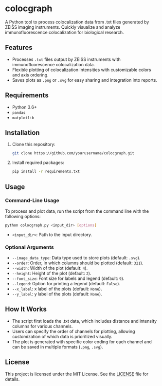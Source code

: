 # colocgraph
 A Python tool to process colocalization data from .txt files generated by ZEISS imaging instruments. Quickly visualize and analyze immunofluorescence colocalization for biological research.
 
## Features
- Processes `.txt` files output by ZEISS instruments with immunofluorescence colocalization data.
- Flexible plotting of colocalization intensities with customizable colors and axis ordering.
- Saves plots as `.png` or `.svg` for easy sharing and integration into reports.

## Requirements
- Python 3.6+
- `pandas`
- `matplotlib`

## Installation
1. Clone this repository:
    ```bash
    git clone https://github.com/yourusername/colocgraph.git
    ```
2. Install required packages:
    ```bash
    pip install -r requirements.txt
    ```

## Usage

### Command-Line Usage
To process and plot data, run the script from the command line with the following options:

```bash
python colocgraph.py <input_dir> [options]
```
- `<input_dir>`: Path to the input directory.

### Optional Arguments
- `--image_data_type`: Data type used to store plots (default: `.svg`).
- `--order`: Order, in which columns should be plotted (default: `321`).
- `--width`: Width of the plot (default: `4`).
- `--height`: Height of the plot (default: `2`).
- `--font_size`: Font size for labels and legend (default: `9`).
- `--legend`: Option for printing a legend (default: `False`).
- `--x_label`: x label of the plots (default: `None`).
- `--y_label`: y label of the plots (default: `None`).

## How It Works
- The script first loads the .txt data, which includes distance and intensity columns for various channels.
- Users can specify the order of channels for plotting, allowing customization of which data is prioritized visually.
- The plot is generated with specific color coding for each channel and can be saved in multiple formats (`.png`, `.svg`).

## License
This project is licensed under the MIT License. See the [LICENSE](LICENSE) file for details.
